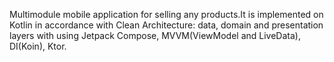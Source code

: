 Multimodule mobile application for selling any products.It is implemented on Kotlin in accordance with Clean Architecture: data, domain and presentation layers with using Jetpack Compose, MVVM(ViewModel and LiveData), DI(Koin), Ktor.
